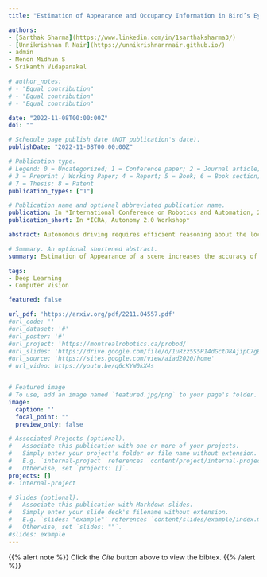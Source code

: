 ```yaml
---
title: "Estimation of Appearance and Occupancy Information in Bird’s Eye View from Surround Monocular Images"

authors:
- [Sarthak Sharma](https://www.linkedin.com/in/1sarthaksharma3/)
- [Unnikrishnan R Nair](https://unnikrishnanrnair.github.io/)
- admin
- Menon Midhun S
- Srikanth Vidapanakal

# author_notes:
# - "Equal contribution"
# - "Equal contribution"
# - "Equal contribution"

date: "2022-11-08T00:00:00Z"
doi: ""

# Schedule page publish date (NOT publication's date).
publishDate: "2022-11-08T00:00:00Z"

# Publication type.
# Legend: 0 = Uncategorized; 1 = Conference paper; 2 = Journal article;
# 3 = Preprint / Working Paper; 4 = Report; 5 = Book; 6 = Book section;
# 7 = Thesis; 8 = Patent
publication_types: ["1"]

# Publication name and optional abbreviated publication name.
publication: In *International Conference on Robotics and Automation, 2022, Autonomy 2.0 Workshop*
publication_short: In *ICRA, Autonomy 2.0 Workshop*

abstract: Autonomous driving requires efficient reasoning about the location and appearance of the different agents in the scene, which aids in downstream tasks such as object detection, object tracking, and path planning. The past few years have witnessed a surge in approaches that combine the different taskbased modules of the classic self-driving stack into an End-toEnd(E2E) trainable learning system. These approaches replace perception, prediction, and sensor fusion modules with a single contiguous module with shared latent space embedding, from which one extracts a human-interpretable representation of the scene. One of the most popular representations is the Birds-eye View (BEV), which expresses the location of different traffic participants in the ego vehicle frame from a top-down view. However, a BEV does not capture the chromatic appearance information of the participants. To overcome this limitation, we propose a novel representation that captures various traffic participants appearance and occupancy information from an array of monocular cameras covering 360 deg field of view (FOV). We use a learned image embedding of all camera images to generate a BEV of the scene at any instant that captures both appearance and occupancy of the scene, which can aid in downstream tasks such as object tracking and executing language-based commands. We test the efficacy of our approach on synthetic dataset generated from CARLA.

# Summary. An optional shortened abstract.
summary: Estimation of Appearance of a scene increases the accuracy of Bird's Eye View (BEV) representation of the scene.  

tags:
- Deep Learning
- Computer Vision

featured: false

url_pdf: 'https://arxiv.org/pdf/2211.04557.pdf'
#url_code: ''
#url_dataset: '#'
#url_poster: '#'
#url_project: 'https://montrealrobotics.ca/probod/'
#url_slides: 'https://drive.google.com/file/d/1uRzz5S5P14dGctD8AjipC7gBgQvQcDvm/view'
#url_source: 'https://sites.google.com/view/aiad2020/home'
# url_video: https://youtu.be/q6cKYW0kX4s


# Featured image
# To use, add an image named `featured.jpg/png` to your page's folder. 
image:
  caption: ''
  focal_point: ""
  preview_only: false

# Associated Projects (optional).
#   Associate this publication with one or more of your projects.
#   Simply enter your project's folder or file name without extension.
#   E.g. `internal-project` references `content/project/internal-project/index.md`.
#   Otherwise, set `projects: []`.
projects: []
#- internal-project

# Slides (optional).
#   Associate this publication with Markdown slides.
#   Simply enter your slide deck's filename without extension.
#   E.g. `slides: "example"` references `content/slides/example/index.md`.
#   Otherwise, set `slides: ""`.
#slides: example
---
```


{{% alert note %}}
Click the *Cite* button above to view the bibtex.
{{% /alert %}}

